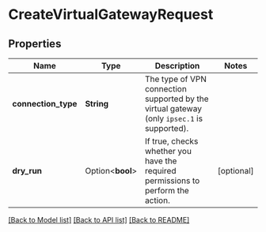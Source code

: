 # CreateVirtualGatewayRequest

## Properties

Name | Type | Description | Notes
------------ | ------------- | ------------- | -------------
**connection_type** | **String** | The type of VPN connection supported by the virtual gateway (only `ipsec.1` is supported). | 
**dry_run** | Option<**bool**> | If true, checks whether you have the required permissions to perform the action. | [optional]

[[Back to Model list]](../README.md#documentation-for-models) [[Back to API list]](../README.md#documentation-for-api-endpoints) [[Back to README]](../README.md)


